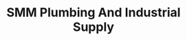 ---
title: "SMM Plumbing And Industrial Supply"
url: /davao-city/smm-plumbing-and-industrial-supply/
shop: Allgemein
---